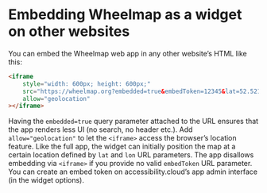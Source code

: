 # Embedding Wheelmap as a widget on other websites

You can embed the Wheelmap web app in any other website’s HTML like this:

```html
<iframe 
    style="width: 600px; height: 600px;" 
    src="https://wheelmap.org?embedded=true&embedToken=12345&lat=52.5212&lon=13.4104" 
    allow="geolocation"
></iframe>
```

Having the `embedded=true` query parameter attached to the URL ensures that the app renders less UI (no search, no header etc.). Add `allow="geolocation"` to let the `<iframe>` access the browser’s location feature.
Like the full app, the widget can initially position the map at a certain location defined by `lat` and `lon` URL parameters.
The app disallows embedding via `<iframe>` if you provide no valid `embedToken` URL parameter. You can create an embed token on accessibility.cloud’s app admin interface (in the widget options).
